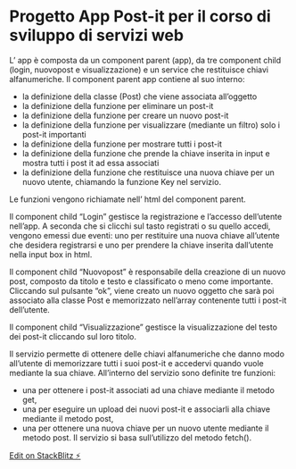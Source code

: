 # Progetto App Post-it per il corso di sviluppo di servizi web

L’ app è composta da un component parent (app), da tre component child (login, nuovopost e visualizzazione) e un service che restituisce chiavi alfanumeriche.
Il component parent app contiene al suo interno:

- la definizione della classe (Post) che viene associata all’oggetto 
- la definizione della funzione per eliminare un post-it
- la definizione della funzione per creare un nuovo post-it
- la definizione della funzione per visualizzare (mediante un filtro) solo i post-it importanti 
- la definizione della funzione per mostrare tutti i post-it 
- la definizione della funzione che prende la chiave inserita in input e mostra tutti i post it ad essa associati
- la definizione della funzione che restituisce una nuova chiave per un nuovo utente, chiamando la funzione Key nel servizio.

Le funzioni vengono richiamate nell’ html del component parent. 

Il component child “Login” gestisce la registrazione e l’accesso dell’utente nell’app. A seconda che si clicchi sul tasto registrati o su quello accedi, vengono emessi due eventi: uno per restituire una nuova chiave all’utente che desidera registrarsi e uno per prendere la chiave inserita dall’utente nella input box in html. 

Il component child “Nuovopost” è responsabile della creazione di un nuovo post, composto da titolo e testo e classificato o meno come importante. Cliccando sul pulsante “ok”, viene creato un nuovo oggetto che sarà poi associato alla classe Post e memorizzato nell’array contenente tutti i post-it dell’utente.

Il component child “Visualizzazione” gestisce la visualizzazione del testo dei post-it cliccando sul loro titolo. 

Il servizio permette di ottenere delle chiavi alfanumeriche che danno modo all’utente di memorizzare tutti i suoi post-it e accedervi quando vuole mediante la sua chiave. All’interno del servizio sono definite tre funzioni: 
- una per ottenere i post-it associati ad una chiave mediante il metodo get, 
- una per eseguire un upload dei nuovi post-it e associarli alla chiave mediante il metodo post,
- una per ottenere una nuova chiave per un nuovo utente mediante il metodo post.
Il servizio si basa sull’utilizzo del metodo fetch().



[Edit on StackBlitz ⚡️](https://stackblitz.com/edit/progettinossw)
